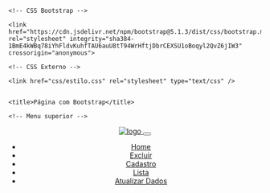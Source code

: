 <!DOCTYPE html>
<html lang="pt-br">
<head>
    <meta charset="UTF-8">
    <meta http-equiv="X-UA-Compatible" content="IE=edge">
    <meta name="viewport" content="width=device-width, initial-scale=1.0">
    <meta name="author" content="Claudionor Pontes" />
    <meta name="robots" content="index, follow" />
    <meta name="keywords" content="senai, desenvolvedor, desenvolvimento, programação programador, dev, devs, developer, java, html, css, bootstrap, noturno, programa, apps, web, claudionor, pontes, taguatinga" />
    <meta name="description" content="Página feita com Bootstrap para a aula do curso de Desenvolvedor Java noturno no Senai Taguatinga" />

    <!-- CSS Bootstrap -->

    <link href="https://cdn.jsdelivr.net/npm/bootstrap@5.1.3/dist/css/bootstrap.min.css" rel="stylesheet" integrity="sha384-1BmE4kWBq78iYhFldvKuhfTAU6auU8tT94WrHftjDbrCEXSU1oBoqyl2QvZ6jIW3" crossorigin="anonymous">

    <!-- CSS Externo -->

    <link href="css/estilo.css" rel="stylesheet" type="text/css" />
    

    <title>Página com Bootstrap</title>

</head>
<body>

    <!-- Menu superior -->

<header>
    <nav class="navbar navbar-expand-lg navbar-dark bg-navbar">
        <div class="container-fluid">
          <a class="navbar-brand" href="#">
              <img src="imagens/logo.jpg" alt="logo" class="logo" />
            <span class="navbar-toggler-icon"></span>
        <button class="navbar-toggler" type="button"
          data-bs-toggle="collapse"
          data-bs-target="#navbarSupportedContent"
          aria-controls="navbarSupportedContent" aria-expanded="false"
          aria-label="Toggle navigation">
          <span class="navbar-toggler-icon"></span>
        </button>
          <div class="collapse navbar-collapse" id="navbarNav">
            <ul class="navbar-nav">
              <li class="nav-item">
                <a class="nav-link active" aria-current="page" href="#">Home</a>
              </li>
              <li class="nav-item">
                <a class="nav-link" href="#">Excluir</a>
              </li>
              <li class="nav-item">
                <a class="nav-link" href="#">Cadastro</a>
            </li>
            <li class="nav-item">
              <a class="nav-link" href="#">Lista</a>
            </li>
            <li class="nav-item">
              <a class="nav-link" href="#">Atualizar Dados</a>
            </ul>
          </div>
        </div>
      </nav>
    </header>
</body>

</html>
